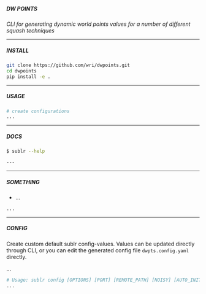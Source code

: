 ##### DW POINTS

_CLI for generating dynamic world points values for a number of different squash techniques_

---

##### INSTALL

```bash
git clone https://github.com/wri/dwpoints.git
cd dwpoints
pip install -e .
```

---

##### USAGE

```bash
# create configurations 
...

```

---

##### DOCS

```bash
$ sublr --help

---

```

---

<a name='...'></a>

##### SOMETHING

- ...

```bash
...
```
---


##### CONFIG

Create custom default sublr config-values. Values can be updated directly through CLI, or you can edit the generated config file `dwpts.config.yaml` directly.

...

```bash
# Usage: sublr config [OPTIONS] [PORT] [REMOTE_PATH] [NOISY] [AUTO_INIT]
...
```



